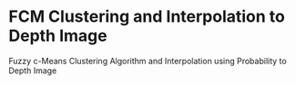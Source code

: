 # FCM Clustering and Interpolation to Depth Image
Fuzzy c-Means Clustering Algorithm and Interpolation using Probability to Depth Image
